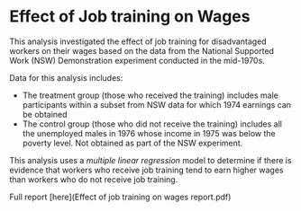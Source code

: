 # Effect of Job training on Wages

This analysis investigated the effect of job training for disadvantaged workers on their wages based
on the data from the National Supported Work (NSW) Demonstration experiment conducted in the
mid-1970s. 

Data for this analysis includes:
* The treatment group (those who received the training) includes male participants within a subset from NSW data for which 1974 earnings can be obtained
* The control group (those who did not receive the training) includes all the unemployed males in 1976 whose income in 1975 was below the poverty level. Not obtained as part of the NSW experiment.

This analysis uses a *multiple linear regression* model to determine if there is evidence that workers who receive job training tend to earn higher wages than workers who do not receive job training.

Full report [here](Effect of job training on wages report.pdf)
